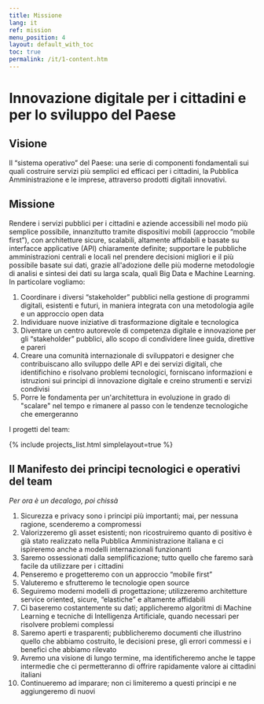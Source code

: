 ```yaml
---
title: Missione
lang: it
ref: mission
menu_position: 4
layout: default_with_toc
toc: true
permalink: /it/1-content.htm
---
```

# Innovazione digitale per i cittadini e per lo sviluppo del Paese

## Visione

Il “sistema operativo” del Paese: una serie di componenti fondamentali sui quali costruire servizi più semplici ed efficaci per i cittadini, la Pubblica Amministrazione e le imprese, attraverso prodotti digitali innovativi.

## Missione

Rendere i servizi pubblici per i cittadini e aziende accessibili nel modo più semplice possibile, innanzitutto tramite dispositivi mobili (approccio “mobile first”), con architetture sicure, scalabili, altamente affidabili e basate su interfacce applicative (API) chiaramente definite;  supportare le pubbliche amministrazioni centrali e locali nel prendere decisioni migliori e il più possibile basate sui dati, grazie all'adozione delle più moderne metodologie di analisi e sintesi dei dati su larga scala, quali Big Data e Machine Learning.
In particolare vogliamo:
1. Coordinare i diversi “stakeholder” pubblici nella gestione di programmi digitali, esistenti e futuri, in maniera integrata con una metodologia agile e un approccio open data
2. Individuare nuove iniziative di trasformazione digitale e tecnologica
3. Diventare un centro autorevole di competenza digitale e innovazione per gli “stakeholder” pubblici, allo scopo di condividere linee guida, direttive e pareri
4. Creare una comunità internazionale di sviluppatori e designer che contribuiscano allo sviluppo delle API e dei servizi digitali, che identifichino e risolvano problemi tecnologici, forniscano informazioni e istruzioni sui principi di innovazione digitale e creino strumenti e servizi condivisi
5. Porre le fondamenta per un'architettura in evoluzione in grado di "scalare" nel tempo e rimanere al passo con le tendenze tecnologiche che emergeranno

I progetti del team:

{% include projects_list.html simplelayout=true %}

## Il Manifesto dei principi tecnologici e operativi del team

_Per ora è un decalogo, poi chissà_

1. Sicurezza e privacy sono i principi più importanti; mai, per nessuna ragione, scenderemo a compromessi
2. Valorizzeremo gli asset esistenti; non ricostruiremo quanto di positivo è già stato realizzato nella Pubblica Amministrazione italiana e ci ispireremo anche a modelli internazionali funzionanti
3. Saremo ossessionati dalla semplificazione; tutto quello che faremo sarà facile da utilizzare per i cittadini
4. Penseremo e progetteremo con un approccio “mobile first”
5. Valuteremo e sfrutteremo le tecnologie open source
6. Seguiremo moderni modelli di progettazione; utilizzeremo architetture service oriented, sicure, “elastiche” e altamente affidabili
7. Ci baseremo costantemente su dati; applicheremo algoritmi di Machine Learning e tecniche di Intelligenza Artificiale, quando necessari per risolvere problemi complessi
8. Saremo aperti e trasparenti; pubblicheremo documenti che illustrino quello che abbiamo costruito, le decisioni prese, gli errori commessi e i benefici che abbiamo rilevato
9. Avremo una visione di lungo termine, ma identificheremo anche le tappe intermedie che ci permetteranno di offrire rapidamente valore ai cittadini italiani
10. Continueremo ad imparare; non ci limiteremo a questi principi e ne aggiungeremo di nuovi
